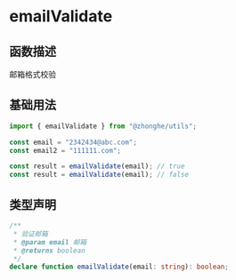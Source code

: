 # emailValidate

## 函数描述

邮箱格式校验

## 基础用法

```ts
import { emailValidate } from "@zhonghe/utils";

const email = "2342434@abc.com";
const email2 = "111111.com";

const result = emailValidate(email); // true
const result = emailValidate(email); // false
```

## 类型声明

```ts
/**
 * 验证邮箱
 * @param email 邮箱
 * @returns boolean
 */
declare function emailValidate(email: string): boolean;
```
